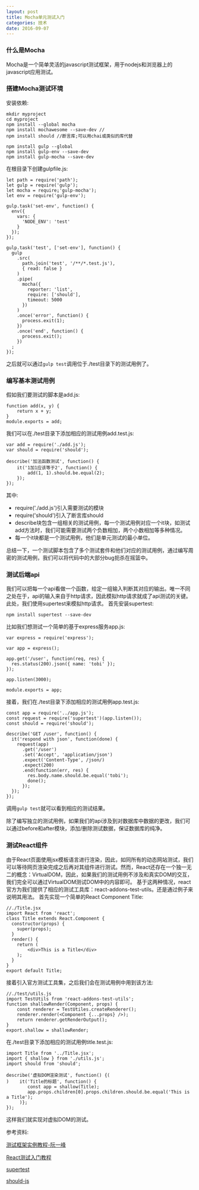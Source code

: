 ```yaml
---
layout: post
title: Mocha单元测试入门
categories: 技术
date: 2016-09-07
---  
```

  
### 什么是Mocha  
Mocha是一个简单灵活的javascript测试框架，用于nodejs和浏览器上的javascript应用测试。

### 搭建Mocha测试环境
安装依赖:

```
mkdir myproject
cd myproject
npm install --global mocha 
npm install mochawesome --save-dev //
npm install should //断言库;可以用chai或类似的库代替

npm install gulp --global
npm install gulp-env --save-dev
npm install gulp-mocha --save-dev
```

在根目录下创建gulpfile.js: 
 
```
let path = require('path');
let gulp = require('gulp');
let mocha = require¡'gulp-mocha');
let env = require('gulp-env');

gulp.task('set-env', function() {
  env({
    vars: {
      'NODE_ENV': 'test'
    }
  });
});

gulp.task('test', ['set-env'], function() {
  gulp
    .src(
      path.join('test', '/**/*.test.js'), 
      { read: false }
    )
    .pipe(
      mocha({
        reporter: 'list',
        require: ['should'],
        timeout: 5000
      })
    )
    .once('error', function() {
      process.exit(1);
    })
    .once('end', function() {
      process.exit();
    })
  ;
});

```
之后就可以通过``gulp test``调用位于./test目录下的测试用例了。
  
### 编写基本测试用例
假如我们要测试的脚本是add.js: 
  
```
function add(x, y) {
	return x + y;
}
module.exports = add;
```

我们可以在./test目录下添加相应的测试用例add.test.js:
  
```
var add = require('./add.js');
var should = require('should');

describe('加法函数测试', function() {
    it('1加1应该等于2', function() {
        add(1, 1).should.be.equal(2);
    });
});
```

其中:  

* require('./add.js')引入需要测试的模块   
* require('should')引入了断言库should  
* describe块包含一组相关的测试用例，每一个测试用例对应一个it块，如测试add方法时，我们可能需要测试两个负数相加，两个小数相加等多种情况。
* 每一个it块都是一个测试用例，他们是单元测试的最小单位。
  
总结一下，一个测试脚本包含了多个测试套件和他们对应的测试用例，通过编写周密的测试用例，我们可以将代码中的大部分bug扼杀在摇篮中。

### 测试后端api
我们可以把每一个api看做一个函数，给定一组输入判断其对应的输出。唯一不同之处在于，api的输入来自于http请求，因此模拟http请求就成了api测试的关键。此处，我们使用supertest来模拟http请求。
首先安装supertest:
  
```
npm install supertest --save-dev
```
比如我们想测试一个简单的基于express服务app.js:

```
var express = require('express');

var app = express();

app.get('/user', function(req, res) {
  res.status(200).json({ name: 'tobi' });
});

app.listen(3000);

module.exports = app;
```

接着，我们在./test目录下添加相应的测试用例app.test.js:

```
const app = require('../app.js');
const request = require('supertest')(app.listen());
const should = require('should');

describe('GET /user', function() {
  it('respond with json', function(done) {
    request(app)
      .get('/user')
      .set('Accept', 'application/json')
      .expect('Content-Type', /json/)
      .expect(200)
      .end(function(err, res) {
        res.body.name.should.be.equal('tobi');
        done();        
      });
  });
});
```
调用``gulp test``就可以看到相应的测试结果。

除了编写独立的测试用例，如果我们的api涉及到对数据库中数据的更改，我们可以通过before和after模块，添加/删除测试数据，保证数据库的纯净。


### 测试React组件

由于React页面使用jsx模板语言进行渲染，因此，如同所有的动态网站测试，我们可以等待网页渲染完成之后再对其组件进行测试。然而，React还存在一个独一无二的概念：VirtualDOM，因此，如果我们的测试用例不涉及和真实DOM的交互，我们完全可以通过VirtualDOM测试DOM中的内容即可。
基于这两种情况，react官方为我们提供了相应的测试工具库：react-addons-test-utils。还是通过例子来说明其用法。
首先实现一个简单的React Component Title:

```
//./Title.jsx
import React from 'react';
class Title extends React.Component {
  constructor(props) {
    super(props);
  }
  render() {
    return (
        <div>This is a Title</div>
    );
  }
}
export default Title;
```

接着引入官方测试工具集，之后我们会在测试用例中用到该方法:
 
```
//./test/utils.js
import TestUtils from 'react-addons-test-utils';
function shallowRender(Component, props) {
    const renderer = TestUtiles.createRenderer();
    renderer.render(<Component {...props} />);
    return renderer.getRenderOutput(); 
}
export.shallow = shallowRender;
```

在./test目录下添加相应的测试用例title.test.js:

```
import Title from '../Title.jsx';
import { shallow } from './utils.js';
import should from 'should';

describe('虚拟DOM渲染测试', function() {(
)    it('Title的标题', function() {
        const app = shallow(Title);
        app.props.children[0].props.children.should.be.equal('This is a Title');
     )};
});
```
这样我们就实现对虚拟DOM的测试。

参考资料:  
  
[测试框架实例教程-阮一峰](http://www.ruanyifeng.com/blog/2015/12/a-mocha-tutorial-of-examples.html)
  
[React测试入门教程](http://www.ruanyifeng.com/blog/2016/02/react-testing-tutorial.html)
  
[supertest](https://github.com/visionmedia/supertest)  
  
[should-js](http://unitjs.com/guide/should-js.html)
